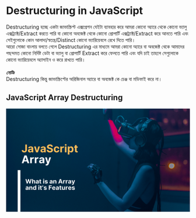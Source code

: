 # Destructuring in JavaScript

Destructuring হচ্ছে একটা জাভাস্ক্রিপ্ট এক্সপ্রেশন যেইটা ব্যাবহার  করে আমরা কোনো অ্যারে থেকে কোনো ভ্যালু এক্সট্র্যাক্ট/Extract করতে পারি বা কোনো অবজেক্ট থেকে কোনো প্রোপার্টি এক্সট্র্যাক্ট/Extract করে আনতে পারি এবং সেইগুলোকে কোন আলাদা/স্বতন্ত্র/Distinct কোনো ভ্যারিয়েবলে রেখে দিতে পারি। 
<br>
আরো সোজা বাংলায় বলতে গেলে Destructuring এর মাধ্যমে আমরা কোনো অ্যারে বা অবজেক্ট থেকে আমাদের পছন্দমত কোনো নির্দিষ্ট ডেটা বা ভ্যালু বা প্রোপার্টি Extract করে ফেলতে পারি এবং যদি চাই তাহলে সেগুলোকে কোনো ভ্যারিয়েবলে অ্যাসাইন ও করে রাখতে পারি। 
<br>
<br>
**_নোটঃ_** <br>
Destructuring কিন্তু জাভাস্ক্রিপ্টের অরিজিনাল অ্যারে বা অবজেক্ট কে চেঞ্জ বা মডিফাই করে না।

## JavaScript Array Destructuring
![Array Thumbnail 1](https://github.com/sohagbyte/weird.js/blob/main/Images%20and%20Assets/Blue%20Modern%20Artificial%20Intelligence%20YouTube%20Thumbnail.png)
